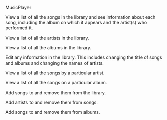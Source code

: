 MusicPlayer

View a list of all the songs in the library and see information about each song, including the album on which it appears and the artist(s) who performed it.

View a list of all the artists in the library.

View a list of all the albums in the library.

Edit any information in the library. This includes changing the title of songs and albums and changing the names of artists.

View a list of all the songs by a particular artist.

View a list of all the songs on a particular album.

Add songs to and remove them from the library.

Add artists to and remove them from songs.

Add songs to and remove them from albums.
